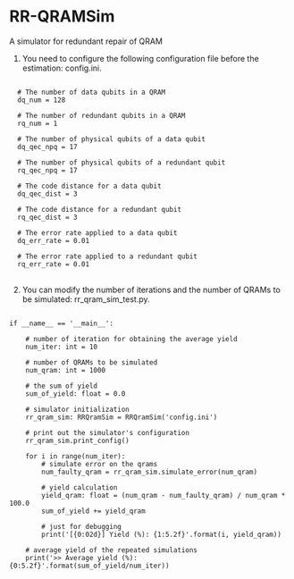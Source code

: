 # RR-QRAMSim
A simulator for redundant repair of QRAM

1. You need to configure the following configuration file before the estimation: config.ini.

<pre>
<code>
  # The number of data qubits in a QRAM 
  dq_num = 128

  # The number of redundant qubits in a QRAM 
  rq_num = 1

  # The number of physical qubits of a data qubit 
  dq_qec_npq = 17

  # The number of physical qubits of a redundant qubit 
  rq_qec_npq = 17

  # The code distance for a data qubit 
  dq_qec_dist = 3

  # The code distance for a redundant qubit 
  rq_qec_dist = 3

  # The error rate applied to a data qubit 
  dq_err_rate = 0.01

  # The error rate applied to a redundant qubit 
  rq_err_rate = 0.01
</code>
</pre>

2. You can modify the number of iterations and the number of QRAMs to be simulated: rr_qram_sim_test.py.

<pre>
<code>
if __name__ == '__main__':

    # number of iteration for obtaining the average yield
    num_iter: int = 10

    # number of QRAMs to be simulated
    num_qram: int = 1000

    # the sum of yield
    sum_of_yield: float = 0.0

    # simulator initialization
    rr_qram_sim: RRQramSim = RRQramSim('config.ini')

    # print out the simulator's configuration
    rr_qram_sim.print_config()

    for i in range(num_iter):
        # simulate error on the qrams
        num_faulty_qram = rr_qram_sim.simulate_error(num_qram)

        # yield calculation
        yield_qram: float = (num_qram - num_faulty_qram) / num_qram * 100.0
        sum_of_yield += yield_qram

        # just for debugging
        print('[{0:02d}] Yield (%): {1:5.2f}'.format(i, yield_qram))

    # average yield of the repeated simulations
    print('>> Average yield (%): {0:5.2f}'.format(sum_of_yield/num_iter))
</code>
</pre>
